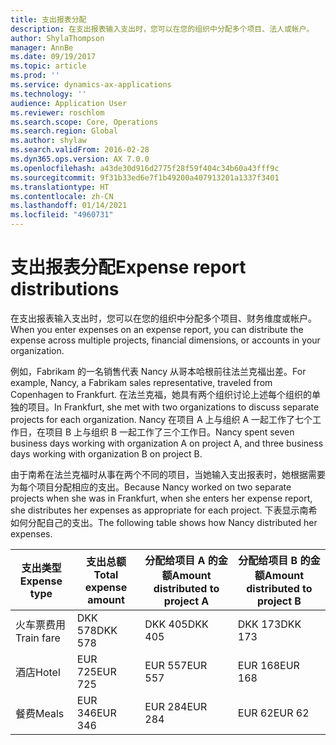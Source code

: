 ```yaml
---
title: 支出报表分配
description: 在支出报表输入支出时，您可以在您的组织中分配多个项目、法人或帐户。
author: ShylaThompson
manager: AnnBe
ms.date: 09/19/2017
ms.topic: article
ms.prod: ''
ms.service: dynamics-ax-applications
ms.technology: ''
audience: Application User
ms.reviewer: roschlom
ms.search.scope: Core, Operations
ms.search.region: Global
ms.author: shylaw
ms.search.validFrom: 2016-02-28
ms.dyn365.ops.version: AX 7.0.0
ms.openlocfilehash: a43de30d916d2775f28f59f404c34b60a43fff9c
ms.sourcegitcommit: 9f31b33ed6e7f1b49200a407913201a1337f3401
ms.translationtype: HT
ms.contentlocale: zh-CN
ms.lasthandoff: 01/14/2021
ms.locfileid: "4960731"
---
```

# <a name="expense-report-distributions"></a><span data-ttu-id="4463b-103">支出报表分配</span><span class="sxs-lookup"><span data-stu-id="4463b-103">Expense report distributions</span></span>

<span data-ttu-id="4463b-104">在支出报表输入支出时，您可以在您的组织中分配多个项目、财务维度或帐户。</span><span class="sxs-lookup"><span data-stu-id="4463b-104">When you enter expenses on an expense report, you can distribute the expense across multiple projects, financial dimensions, or accounts in your organization.</span></span>

<span data-ttu-id="4463b-105">例如，Fabrikam 的一名销售代表 Nancy 从哥本哈根前往法兰克福出差。</span><span class="sxs-lookup"><span data-stu-id="4463b-105">For example, Nancy, a Fabrikam sales representative, traveled from Copenhagen to Frankfurt.</span></span> <span data-ttu-id="4463b-106">在法兰克福，她具有两个组织讨论上述每个组织的单独的项目。</span><span class="sxs-lookup"><span data-stu-id="4463b-106">In Frankfurt, she met with two organizations to discuss separate projects for each organization.</span></span> <span data-ttu-id="4463b-107">Nancy 在项目 A 上与组织 A 一起工作了七个工作日，在项目 B 上与组织 B 一起工作了三个工作日。</span><span class="sxs-lookup"><span data-stu-id="4463b-107">Nancy spent seven business days working with organization A on project A, and three business days working with organization B on project B.</span></span>

<span data-ttu-id="4463b-108">由于南希在法兰克福时从事在两个不同的项目，当她输入支出报表时，她根据需要为每个项目分配相应的支出。</span><span class="sxs-lookup"><span data-stu-id="4463b-108">Because Nancy worked on two separate projects when she was in Frankfurt, when she enters her expense report, she distributes her expenses as appropriate for each project.</span></span> <span data-ttu-id="4463b-109">下表显示南希如何分配自己的支出。</span><span class="sxs-lookup"><span data-stu-id="4463b-109">The following table shows how Nancy distributed her expenses.</span></span>


| <span data-ttu-id="4463b-110">支出类型</span><span class="sxs-lookup"><span data-stu-id="4463b-110">Expense type</span></span> | <span data-ttu-id="4463b-111">支出总额</span><span class="sxs-lookup"><span data-stu-id="4463b-111">Total expense amount</span></span>|<span data-ttu-id="4463b-112">分配给项目 A 的金额</span><span class="sxs-lookup"><span data-stu-id="4463b-112">Amount distributed to project A</span></span>| <span data-ttu-id="4463b-113">分配给项目 B 的金额</span><span class="sxs-lookup"><span data-stu-id="4463b-113">Amount distributed to project B</span></span> |
|--------------|---------------------|-------------------------------|---------------------------------|
|<span data-ttu-id="4463b-114">火车票费用</span><span class="sxs-lookup"><span data-stu-id="4463b-114">Train fare</span></span>   |<span data-ttu-id="4463b-115">DKK 578</span><span class="sxs-lookup"><span data-stu-id="4463b-115">DKK 578</span></span>              |<span data-ttu-id="4463b-116">DKK 405</span><span class="sxs-lookup"><span data-stu-id="4463b-116">DKK 405</span></span>                        |<span data-ttu-id="4463b-117">DKK 173</span><span class="sxs-lookup"><span data-stu-id="4463b-117">DKK 173</span></span>                          |
|<span data-ttu-id="4463b-118">酒店</span><span class="sxs-lookup"><span data-stu-id="4463b-118">Hotel</span></span>         |<span data-ttu-id="4463b-119">EUR 725</span><span class="sxs-lookup"><span data-stu-id="4463b-119">EUR 725</span></span>              |<span data-ttu-id="4463b-120">EUR 557</span><span class="sxs-lookup"><span data-stu-id="4463b-120">EUR 557</span></span>                        |<span data-ttu-id="4463b-121">EUR 168</span><span class="sxs-lookup"><span data-stu-id="4463b-121">EUR 168</span></span>                          |
|<span data-ttu-id="4463b-122">餐费</span><span class="sxs-lookup"><span data-stu-id="4463b-122">Meals</span></span>         |<span data-ttu-id="4463b-123">EUR 346</span><span class="sxs-lookup"><span data-stu-id="4463b-123">EUR 346</span></span>              |<span data-ttu-id="4463b-124">EUR 284</span><span class="sxs-lookup"><span data-stu-id="4463b-124">EUR 284</span></span>                        |<span data-ttu-id="4463b-125">EUR 62</span><span class="sxs-lookup"><span data-stu-id="4463b-125">EUR 62</span></span>                           |

